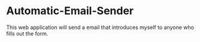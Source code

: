# Automatic-Email-Sender
This web application will send a email that introduces myself to anyone who fills out the form.
